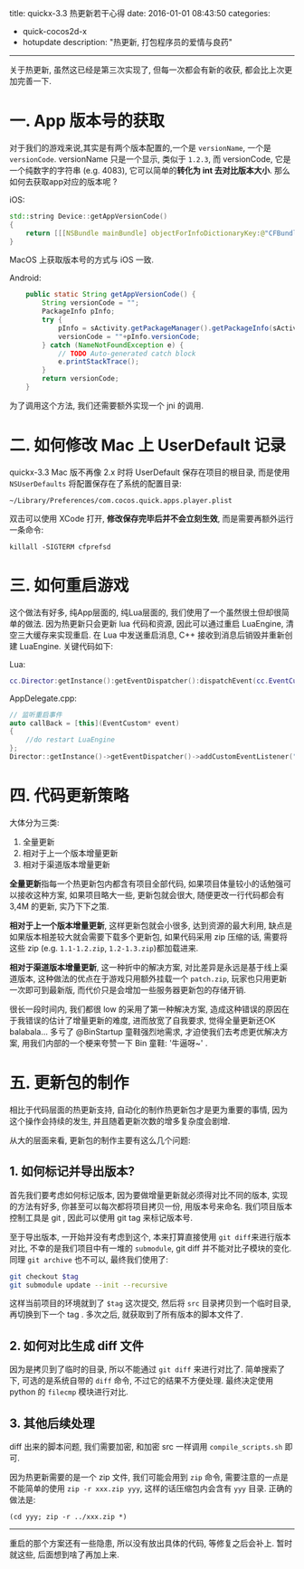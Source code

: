 title: quickx-3.3 热更新若干心得
date: 2016-01-01 08:43:50
categories:
- quick-cocos2d-x
- hotupdate
description: "热更新, 打包程序员的爱情与良药"
---

关于热更新, 虽然这已经是第三次实现了, 但每一次都会有新的收获, 都会比上次更加完善一下.

<!-- more -->

# 一. App 版本号的获取

对于我们的游戏来说,其实是有两个版本配置的,一个是 `versionName`, 一个是 `versionCode`. versionName 只是一个显示, 类似于 `1.2.3`, 而 versionCode, 它是一个纯数字的字符串 (e.g. 4083), 它可以简单的**转化为 int 去对比版本大小**. 那么如何去获取app对应的版本呢 ?

iOS:
```cpp
std::string Device::getAppVersionCode()
{
    return [[[NSBundle mainBundle] objectForInfoDictionaryKey:@"CFBundleVersion"] cStringUsingEncoding:NSUTF8StringEncoding];
}
```

MacOS 上获取版本号的方式与 iOS 一致.

Android:
```java
    public static String getAppVersionCode() {
        String versionCode = "";
        PackageInfo pInfo;
        try {
            pInfo = sActivity.getPackageManager().getPackageInfo(sActivity.getPackageName(), 0);
            versionCode = ""+pInfo.versionCode;
        } catch (NameNotFoundException e) {
            // TODO Auto-generated catch block
            e.printStackTrace();
        }
        return versionCode;
    }
```

为了调用这个方法, 我们还需要额外实现一个 jni 的调用.

# 二. 如何修改 Mac 上 UserDefault 记录

quickx-3.3 Mac 版不再像 2.x 时将 UserDefault 保存在项目的根目录, 而是使用 `NSUserDefaults` 将配置保存在了系统的配置目录:

```
~/Library/Preferences/com.cocos.quick.apps.player.plist
```

双击可以使用 XCode 打开, **修改保存完毕后并不会立刻生效**, 而是需要再额外运行一条命令:

```
killall -SIGTERM cfprefsd
```

# 三. 如何重启游戏

这个做法有好多, 纯App层面的, 纯Lua层面的, 我们使用了一个虽然很土但却很简单的做法. 因为热更新只会更新 lua 代码和资源, 因此可以通过重启 LuaEngine, 清空三大缓存来实现重启. 在 Lua 中发送重启消息, C++ 接收到消息后销毁并重新创建 LuaEngine. 关键代码如下:

Lua:

```lua
cc.Director:getInstance():getEventDispatcher():dispatchEvent(cc.EventCustom:new("NEED_RESTART_APP"))
```

AppDelegate.cpp:

```cpp
// 监听重启事件
auto callBack = [this](EventCustom* event)
{
    //do restart LuaEngine
};
Director::getInstance()->getEventDispatcher()->addCustomEventListener("NEED_RESTART_APP", callBack);
```

# 四. 代码更新策略

大体分为三类:

1. 全量更新
2. 相对于上一个版本增量更新
3. 相对于渠道版本增量更新

**全量更新**指每一个热更新包内都含有项目全部代码, 如果项目体量较小的话勉强可以接收这种方案, 如果项目略大一些, 更新包就会很大, 随便更改一行代码都会有 3,4M 的更新, 实乃下下之策.

**相对于上一个版本增量更新**, 这样更新包就会小很多, 达到资源的最大利用, 缺点是如果版本相差较大就会需要下载多个更新包, 如果代码采用 zip 压缩的话, 需要将这些 zip (e.g. `1.1-1.2.zip`, `1.2-1.3.zip`)都加载进来.

**相对于渠道版本增量更新**, 这一种折中的解决方案, 对比差异是永远是基于线上渠道版本, 这种做法的优点在于游戏只用额外挂载一个 `patch.zip`, 玩家也只用更新一次即可到最新版, 而代价只是会增加一些服务器更新包的存储开销.

很长一段时间内, 我们都很 low 的采用了第一种解决方案, 造成这种错误的原因在于我错误的估计了增量更新的难度, 进而放宽了自我要求, 觉得全量更新还OK balabala... 多亏了 @BinStartup 童鞋强烈地需求, 才迫使我们去考虑更优解决方案, 用我们内部的一个梗来夸赞一下 Bin 童鞋: '牛逼呀~' . 

# 五. 更新包的制作

相比于代码层面的热更新支持, 自动化的制作热更新包才是更为重要的事情, 因为这个操作会持续的发生, 并且随着更新次数的增多复杂度会剧增.

从大的层面来看, 更新包的制作主要有这么几个问题:

## 1. 如何标记并导出版本?

首先我们要考虑如何标记版本, 因为要做增量更新就必须得对比不同的版本, 实现的方法有好多, 你甚至可以每次都将项目拷贝一份, 用版本号来命名. 我们项目版本控制工具是 git , 因此可以使用 git tag 来标记版本号.

至于导出版本, 一开始并没有考虑到这个, 本来打算直接使用 `git diff`来进行版本对比, 不幸的是我们项目中有一堆的 `submodule`, git diff 并不能对比子模块的变化. 同理 `git archive` 也不可以, 最终我们使用了:

```bash
git checkout $tag
git submodule update --init --recursive
```
这样当前项目的环境就到了 `$tag` 这次提交, 然后将 `src` 目录拷贝到一个临时目录, 再切换到下一个 tag . 多次之后, 就获取到了所有版本的脚本文件了.

## 2. 如何对比生成 diff 文件

因为是拷贝到了临时的目录, 所以不能通过 `git diff` 来进行对比了. 简单搜索了下, 可选的是系统自带的 `diff` 命令, 不过它的结果不方便处理. 最终决定使用 python 的 `filecmp` 模块进行对比. 

## 3. 其他后续处理
diff 出来的脚本问题, 我们需要加密, 和加密 src 一样调用 `compile_scripts.sh` 即可.

因为热更新需要的是一个 zip 文件, 我们可能会用到 `zip` 命令, 需要注意的一点是不能简单的使用 `zip -r xxx.zip yyy`, 这样的话压缩包内会含有 `yyy` 目录. 正确的做法是:

```
(cd yyy; zip -r ../xxx.zip *)
```

---

重启的那个方案还有一些隐患, 所以没有放出具体的代码, 等修复之后会补上. 
暂时就这些, 后面想到啥了再加上来.


